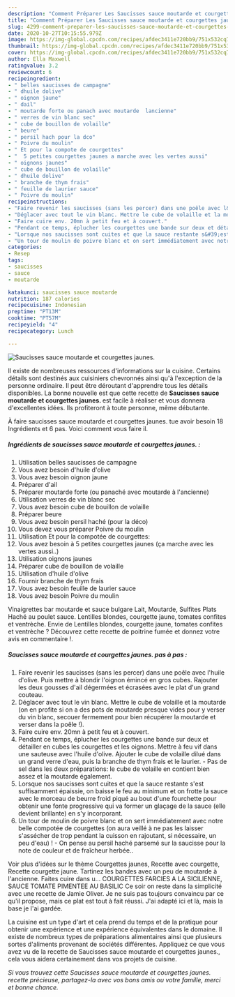```yaml
---
description: "Comment Préparer Les Saucisses sauce moutarde et courgettes jaunes."
title: "Comment Préparer Les Saucisses sauce moutarde et courgettes jaunes."
slug: 4299-comment-preparer-les-saucisses-sauce-moutarde-et-courgettes-jaunes
date: 2020-10-27T10:15:55.979Z
image: https://img-global.cpcdn.com/recipes/afdec3411e720bb9/751x532cq70/saucisses-sauce-moutarde-et-courgettes-jaunes-photo-principale-de-la-recette.jpg
thumbnail: https://img-global.cpcdn.com/recipes/afdec3411e720bb9/751x532cq70/saucisses-sauce-moutarde-et-courgettes-jaunes-photo-principale-de-la-recette.jpg
cover: https://img-global.cpcdn.com/recipes/afdec3411e720bb9/751x532cq70/saucisses-sauce-moutarde-et-courgettes-jaunes-photo-principale-de-la-recette.jpg
author: Ella Maxwell
ratingvalue: 3.2
reviewcount: 6
recipeingredient:
- " belles saucisses de campagne"
- " dhuile dolive"
- " oignon jaune"
- " dail"
- " moutarde forte ou panach avec moutarde  lancienne"
- " verres de vin blanc sec"
- " cube de bouillon de volaille"
- " beure"
- " persil hach pour la dco"
- " Poivre du moulin"
- " Et pour la compote de courgettes"
- "  5 petites courgettes jaunes a marche avec les vertes aussi"
- " oignons jaunes"
- " cube de bouillon de volaille"
- " dhuile dolive"
- " branche de thym frais"
- " feuille de laurier sauce"
- " Poivre du moulin"
recipeinstructions:
- "Faire revenir les saucisses (sans les percer) dans une poêle avec l&#39;huile d&#39;olive. Puis mettre à blondir l&#39;oignon émincé en gros cubes. Rajouter les deux gousses d&#39;ail dégermées et écrasées avec le plat d&#39;un grand couteau."
- "Déglacer avec tout le vin blanc. Mettre le cube de volaille et la moutarde (on en profite si on a des pots de moutarde presque vides pour y verser du vin blanc, secouer fermement pour bien récupérer la moutarde et verser dans la poêle !)."
- "Faire cuire env. 20mn à petit feu et à couvert."
- "Pendant ce temps, éplucher les courgettes une bande sur deux et détailler en cubes les courgettes et les oignons. Mettre à feu vif dans une sauteuse avec l&#39;huile d&#39;olive. Ajouter le cube de volaille dilué dans un grand verre d&#39;eau, puis la branche de thym frais et le laurier. Pas de sel dans les deux préparations: le cube de volaille en contient bien assez et la moutarde également."
- "Lorsque nos saucisses sont cuites et que la sauce restante s&#39;est suffisamment épaissie, on baisse le feu au minimum et on frotte la sauce avec le morceau de beurre froid piqué au bout d&#39;une fourchette pour obtenir une fonte progressive qui va former un glaçage de la sauce (elle devient brillante) en s&#39;y incorporant."
- "Un tour de moulin de poivre blanc et on sert immédiatement avec notre belle compotée de courgettes (on aura veillé à ne pas les laisser s&#39;assécher de trop pendant la cuisson en rajoutant, si nécessaire, un peu d&#39;eau) ! On pense au persil haché parsemé sur la saucisse pour la note de couleur et de fraîcheur herbée.."
categories:
- Resep
tags:
- saucisses
- sauce
- moutarde

katakunci: saucisses sauce moutarde 
nutrition: 187 calories
recipecuisine: Indonesian
preptime: "PT13M"
cooktime: "PT57M"
recipeyield: "4"
recipecategory: Lunch

---
```



![Saucisses sauce moutarde et courgettes jaunes.](https://img-global.cpcdn.com/recipes/afdec3411e720bb9/751x532cq70/saucisses-sauce-moutarde-et-courgettes-jaunes-photo-principale-de-la-recette.jpg)

Il existe de nombreuses ressources d'informations sur la cuisine. Certains détails sont destinés aux cuisiniers chevronnés ainsi qu'à l'exception de la personne ordinaire. Il peut être déroutant d'apprendre tous les détails disponibles. La bonne nouvelle est que cette recette de <strong> Saucisses sauce moutarde et courgettes jaunes. </strong> est facile à réaliser et vous donnera d'excellentes idées. Ils profiteront à toute personne, même débutante.

<!--inarticleads1-->

À faire saucisses sauce moutarde et courgettes jaunes. tue avoir besoin 18 Ingrédients et 6 pas. Voici comment vous faire il.

##### Ingrédients de saucisses sauce moutarde et courgettes jaunes. :

1. Utilisation  belles saucisses de campagne
1. Vous avez besoin  d&#39;huile d&#39;olive
1. Vous avez besoin  oignon jaune
1. Préparer  d&#39;ail
1. Préparer  moutarde forte (ou panaché avec moutarde à l&#39;ancienne)
1. Utilisation  verres de vin blanc sec
1. Vous avez besoin  cube de bouillon de volaille
1. Préparer  beure
1. Vous avez besoin  persil haché (pour la déco)
1. Vous devez vous préparer  Poivre du moulin
1. Utilisation  Et pour la compotée de courgettes:
1. Vous avez besoin  à 5 petites courgettes jaunes (ça marche avec les vertes aussi..)
1. Utilisation  oignons jaunes
1. Préparer  cube de bouillon de volaille
1. Utilisation  d&#39;huile d&#39;olive
1. Fournir  branche de thym frais
1. Vous avez besoin  feuille de laurier sauce
1. Vous avez besoin  Poivre du moulin


Vinaigrettes bar moutarde et sauce bulgare Lait, Moutarde, Sulfites Plats Haché au poulet sauce. Lentilles blondes, courgette jaune, tomates confites et ventrèche. Envie de Lentilles blondes, courgette jaune, tomates confites et ventrèche ? Découvrez cette recette de poitrine fumée et donnez votre avis en commentaire !. 

<!--inarticleads2-->

##### Saucisses sauce moutarde et courgettes jaunes. pas à pas :

1. Faire revenir les saucisses (sans les percer) dans une poêle avec l&#39;huile d&#39;olive. Puis mettre à blondir l&#39;oignon émincé en gros cubes. Rajouter les deux gousses d&#39;ail dégermées et écrasées avec le plat d&#39;un grand couteau.
1. Déglacer avec tout le vin blanc. Mettre le cube de volaille et la moutarde (on en profite si on a des pots de moutarde presque vides pour y verser du vin blanc, secouer fermement pour bien récupérer la moutarde et verser dans la poêle !).
1. Faire cuire env. 20mn à petit feu et à couvert.
1. Pendant ce temps, éplucher les courgettes une bande sur deux et détailler en cubes les courgettes et les oignons. Mettre à feu vif dans une sauteuse avec l&#39;huile d&#39;olive. Ajouter le cube de volaille dilué dans un grand verre d&#39;eau, puis la branche de thym frais et le laurier. - Pas de sel dans les deux préparations: le cube de volaille en contient bien assez et la moutarde également.
1. Lorsque nos saucisses sont cuites et que la sauce restante s&#39;est suffisamment épaissie, on baisse le feu au minimum et on frotte la sauce avec le morceau de beurre froid piqué au bout d&#39;une fourchette pour obtenir une fonte progressive qui va former un glaçage de la sauce (elle devient brillante) en s&#39;y incorporant.
1. Un tour de moulin de poivre blanc et on sert immédiatement avec notre belle compotée de courgettes (on aura veillé à ne pas les laisser s&#39;assécher de trop pendant la cuisson en rajoutant, si nécessaire, un peu d&#39;eau) ! - On pense au persil haché parsemé sur la saucisse pour la note de couleur et de fraîcheur herbée..


Voir plus d&#39;idées sur le thème Courgettes jaunes, Recette avec courgette, Recette courgette jaune. Tartinez les bandes avec un peu de moutarde à l&#39;ancienne. Faites cuire dans u… COURGETTES FARCIES A LA SICILIENNE, SAUCE TOMATE PIMENTEE AU BASILIC Ce soir on reste dans la simplicité avec une recette de Jamie Oliver. Je ne suis pas toujours convaincu par ce qu&#39;il propose, mais ce plat est tout à fait réussi. J&#39;ai adapté ici et là, mais la base je l&#39;ai gardée. 

<!--inarticleads1-->

<p>
La cuisine est un type d'art et cela prend du temps et de la pratique pour obtenir une expérience et une expérience équivalentes dans le domaine. Il existe de nombreux types de préparations alimentaires ainsi que plusieurs sortes d'aliments provenant de sociétés différentes. Appliquez ce que vous avez vu de la recette de Saucisses sauce moutarde et courgettes jaunes., cela vous aidera certainement dans vos projets de cuisine.
</p>

<p>
<i>Si vous trouvez cette Saucisses sauce moutarde et courgettes jaunes. recette précieuse, partagez-la avec vos bons amis ou votre famille, merci et bonne chance.</i>
</p>
